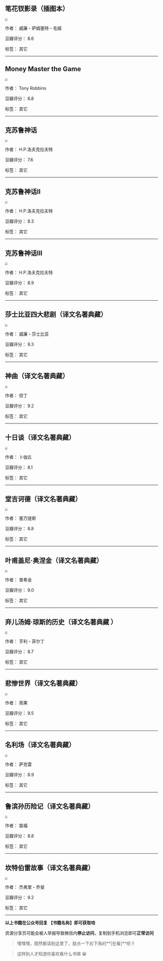 ## 笔花钗影录（插图本）

<img src="https://www.aibooks.cc/wp-content/uploads/2019/03/2019033008280686.jpg" style="zoom:50%;" />

作者： 威廉・萨姆塞特・毛姆

豆瓣评分：  8.6

标签： 其它


---

## Money Master the Game

<img src="https://www.aibooks.cc/wp-content/uploads/2019/03/2019033008204516.jpg" style="zoom:50%;" />

作者： Tony Robbins

豆瓣评分：  6.8

标签： 其它


---

## 克苏鲁神话

<img src="https://www.aibooks.cc/wp-content/uploads/2019/03/2019033008102366.jpg" style="zoom:50%;" />

作者： H.P.洛夫克拉夫特

豆瓣评分：  7.6

标签： 其它


---

## 克苏鲁神话Ⅱ

<img src="https://www.aibooks.cc/wp-content/uploads/2019/03/2019033007121117.jpg" style="zoom:50%;" />

作者： H.P.洛夫克拉夫特

豆瓣评分：  8.3

标签： 其它


---

## 克苏鲁神话Ⅲ

<img src="https://www.aibooks.cc/wp-content/uploads/2019/03/2019033007030316.jpg" style="zoom:50%;" />

作者： H.P.洛夫克拉夫特

豆瓣评分：  8.9

标签： 其它


---

## 莎士比亚四大悲剧（译文名著典藏）

<img src="https://www.aibooks.cc/wp-content/uploads/2019/03/2019033006570128.jpg" style="zoom:50%;" />

作者： 威廉・莎士比亚

豆瓣评分：  9.3

标签： 其它


---

## 神曲（译文名著典藏）

<img src="https://www.aibooks.cc/wp-content/uploads/2019/03/2019033006505666.jpg" style="zoom:50%;" />

作者： 但丁

豆瓣评分：  9.2

标签： 其它


---

## 十日谈（译文名著典藏）

<img src="https://www.aibooks.cc/wp-content/uploads/2019/03/2019033006455161.jpg" style="zoom:50%;" />

作者： 卜伽丘

豆瓣评分：  8.1

标签： 其它


---

## 堂吉诃德（译文名著典藏）

<img src="https://www.aibooks.cc/wp-content/uploads/2019/03/2019033006374688.jpg" style="zoom:50%;" />

作者： 塞万提斯

豆瓣评分：  8.8

标签： 其它


---

## 叶甫盖尼·奥涅金（译文名著典藏）

<img src="https://www.aibooks.cc/wp-content/uploads/2019/03/2019033006231489.jpg" style="zoom:50%;" />

作者： 普希金

豆瓣评分：  9.0

标签： 其它


---

## 弃儿汤姆·琼斯的历史（译文名著典藏 ）

<img src="https://www.aibooks.cc/wp-content/uploads/2019/03/2019033006124898.jpg" style="zoom:50%;" />

作者： 亨利・菲尔丁

豆瓣评分：  8.7

标签： 其它


---

## 悲惨世界（译文名著典藏）

<img src="https://www.aibooks.cc/wp-content/uploads/2019/03/2019033006045540.jpg" style="zoom:50%;" />

作者： 雨果

豆瓣评分：  9.5

标签： 其它


---

## 名利场（译文名著典藏）

<img src="https://www.aibooks.cc/wp-content/uploads/2019/03/2019033005594025.jpg" style="zoom:50%;" />

作者： 萨克雷

豆瓣评分：  8.9

标签： 其它


---

## 鲁滨孙历险记（译文名著典藏）

<img src="https://www.aibooks.cc/wp-content/uploads/2019/03/2019033005320082.jpg" style="zoom:50%;" />

作者： 笛福

豆瓣评分：  8.8

标签： 其它


---

## 坎特伯雷故事（译文名著典藏）

<img src="https://www.aibooks.cc/wp-content/uploads/2019/03/2019033004364494.jpg" style="zoom:50%;" />

作者： 杰弗里・乔叟

豆瓣评分：  9.2

标签： 其它


---


**以上书籍在公众号回复 【书籍名称】即可获取哈** 


资源分享页可能会被人举报导致微信内**停止访问**，复制到手机浏览即可**正常访问**


> 嘿嘿嘿，既然都读到这里了，就点一下右下角的**[在看]**呗 !!

> 

> 这样别人才知道你喜欢看什么书嘛 😁

